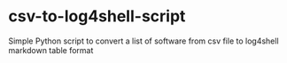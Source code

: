 # csv-to-log4shell-script
Simple Python script to convert a list of software from csv file to log4shell markdown table format
